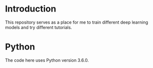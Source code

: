 # Introduction

This repository serves as a place for me to train different deep learning models and try different tutorials.

# Python

The code here uses Python version 3.6.0.

